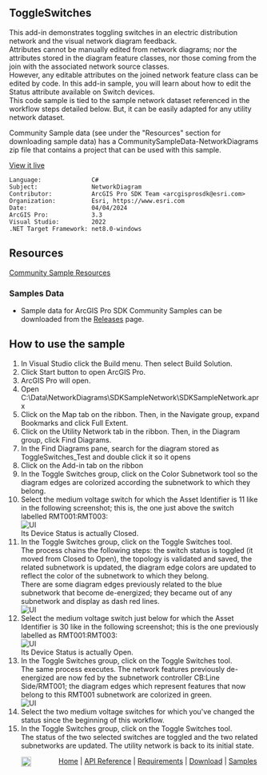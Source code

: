 ## ToggleSwitches

<!-- TODO: Write a brief abstract explaining this sample -->
 This add-in demonstrates toggling switches in an electric distribution network and the visual network diagram feedback.    
 Attributes cannot be manually edited from network diagrams; nor the attributes stored in the diagram feature classes, nor those coming from the join with the associated network source classes.  
 However, any editable attributes on the joined network feature class can be edited by code. In this add-in sample, you will learn about how to edit the Status attribute available on Switch devices.  
 This code sample is tied to the sample network dataset referenced in the workflow steps detailed below. But, it can be easily adapted for any utility network dataset.  
  
 Community Sample data (see under the "Resources" section for downloading sample data) has a CommunitySampleData-NetworkDiagrams zip file that contains a project that can be used with this sample.  
   


<a href="https://pro.arcgis.com/en/pro-app/sdk/" target="_blank">View it live</a>

<!-- TODO: Fill this section below with metadata about this sample-->
```
Language:              C#
Subject:               NetworkDiagram
Contributor:           ArcGIS Pro SDK Team <arcgisprosdk@esri.com>
Organization:          Esri, https://www.esri.com
Date:                  04/04/2024
ArcGIS Pro:            3.3
Visual Studio:         2022
.NET Target Framework: net8.0-windows
```

## Resources

[Community Sample Resources](https://github.com/Esri/arcgis-pro-sdk-community-samples#resources)

### Samples Data

* Sample data for ArcGIS Pro SDK Community Samples can be downloaded from the [Releases](https://github.com/Esri/arcgis-pro-sdk-community-samples/releases) page.  

## How to use the sample
<!-- TODO: Explain how this sample can be used. To use images in this section, create the image file in your sample project's screenshots folder. Use relative url to link to this image using this syntax: ![My sample Image](FacePage/SampleImage.png) -->
1. In Visual Studio click the Build menu.  Then select Build Solution.
 2. Click Start button to open ArcGIS Pro.    
 3. ArcGIS Pro will open.    
 4. Open C:\Data\NetworkDiagrams\SDKSampleNetwork\SDKSampleNetwork.aprx  
 5. Click on the Map tab on the ribbon. Then, in the Navigate group, expand Bookmarks and click Full Extent.  
 6. Click on the Utility Network tab in the ribbon. Then, in the Diagram group, click Find Diagrams.  
 7. In the Find Diagrams pane, search for the diagram stored as ToggleSwitches_Test and double click it so it opens  
 8. Click on the Add-in tab on the ribbon    
 9. In the Toggle Switches group, click on the Color Subnetwork tool so the diagram edges are colorized according the subnetwork to which they belong.  
 10. Select the medium voltage switch for which the Asset Identifier is 11 like in the following screenshot; this is, the one just above the switch labelled RMT001:RMT003:  
     ![UI](Screenshots/ToogleSwitches1.png)  
     Its Device Status is actually Closed.  
 11. In the Toggle Switches group, click on the Toggle Switches tool.  
 The process chains the following steps: the switch status is toggled (it moved from Closed to Open), the topology is validated and saved, the related subnetwork is updated, the diagram edge colors are updated to reflect the color of the subnetwork to which they belong.  
 There are some diagram edges previously related to the blue subnetwork that become de-energized; they became out of any subnetwork and display as dash red lines.  
     ![UI](Screenshots/ToogleSwitches2.png)		  
 12. Select the medium voltage switch just below for which the Asset Identifier is 30 like in the following screenshot; this is the one previously labelled as RMT001:RMT003:  
     ![UI](Screenshots/ToogleSwitches3.png)  
     Its Device Status is actually Open.	  
 13. In the Toggle Switches group, click on the Toggle Switches tool.  
 The same process executes. The network features previously de-energized are now fed by the subnetwork controller CB:Line Side/RMT001; the diagram edges which represent features that now belong to this RMT001 subnetwork are colorized in green.  
     ![UI](Screenshots/ToogleSwitches4.png)  
 14. Select the two medium voltage switches for which you've changed the status since the beginning of this workflow.  
 15. In the Toggle Switches group, click on the Toggle Switches tool.  
 The status of the two selected switches are toggled and the two related subnetworks are updated. The utility network is back to its initial state.  
   

<!-- End -->

&nbsp;&nbsp;&nbsp;&nbsp;&nbsp;&nbsp;<img src="https://esri.github.io/arcgis-pro-sdk/images/ArcGISPro.png"  alt="ArcGIS Pro SDK for Microsoft .NET Framework" height = "20" width = "20" align="top"  >
&nbsp;&nbsp;&nbsp;&nbsp;&nbsp;&nbsp;&nbsp;&nbsp;&nbsp;&nbsp;&nbsp;&nbsp;
[Home](https://github.com/Esri/arcgis-pro-sdk/wiki) | <a href="https://pro.arcgis.com/en/pro-app/latest/sdk/api-reference" target="_blank">API Reference</a> | [Requirements](https://github.com/Esri/arcgis-pro-sdk/wiki#requirements) | [Download](https://github.com/Esri/arcgis-pro-sdk/wiki#installing-arcgis-pro-sdk-for-net) | <a href="https://github.com/esri/arcgis-pro-sdk-community-samples" target="_blank">Samples</a>
